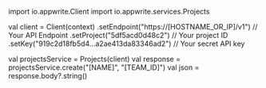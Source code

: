 import io.appwrite.Client
import io.appwrite.services.Projects

val client = Client(context)
  .setEndpoint("https://[HOSTNAME_OR_IP]/v1") // Your API Endpoint
  .setProject("5df5acd0d48c2") // Your project ID
  .setKey("919c2d18fb5d4...a2ae413da83346ad2") // Your secret API key

val projectsService = Projects(client)
val response = projectsService.create("[NAME]", "[TEAM_ID]")
val json = response.body?.string()